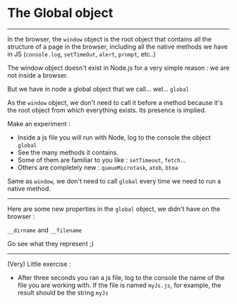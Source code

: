 # The Global object

---

In the browser, the `window` object is the root object that contains all the structure of a page in the browser, including all the native methods we have in JS (`console.log`, `setTimeOut`, `alert`, `prompt`, etc..)

The window object doesn't exist in Node.js for a very simple reason : we are not inside a browser.

But we have in node a global object that we call... wel... `global`

As the `window` object, we don't need to call it before a method because it's the root object from which everything exists. Its presence is implied.

Make an experiment :

- Inside a js file you will run with Node, log to the console the object `global`
- See the many methods it contains.
- Some of them are familiar to you like : `setTimeout`, `fetch`...
- Others are completely new : `queueMicrotask`, `atob`, `btoa`

Same as `window`, we don't need to call `global` every time we need to run a native method.

---

Here are some new properties in the `global` object, we didn't have on the browser :

`__dirname` and `__filename`

Go see what they represent ;)

---

(Very) Little exercise :

- After three seconds you ran a js file, log to the console the name of the file you are working with. If the file is named `myJs.js`, for example, the result should be the string `myJs`
